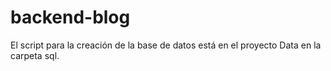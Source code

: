 # backend-blog

El script para la creación de la base de datos está en el proyecto Data en la carpeta sql.
